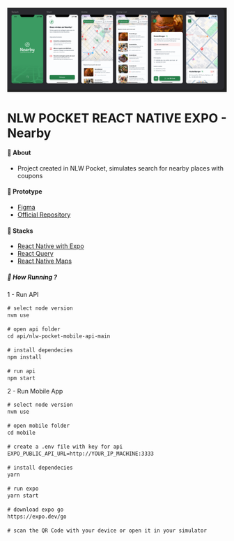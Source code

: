<p align="center">
   <img src=".github/nearbyImg.png" alt="Nearby IMG"/>
</p>

# NLW POCKET REACT NATIVE EXPO - Nearby

#### :postbox: About

- Project created in NLW Pocket, simulates search for nearby places with coupons

#### :pushpin: Prototype

- [Figma](https://www.figma.com/community/file/1448070647757721748)
- [Official Repository](https://github.com/rocketseat-education/nlw-pocket-mobile-rn/tree/bebd88335f7586cde42fecc74b6ef9d5940b5f13)

#### :rocket: Stacks

- [React Native with Expo](https://docs.expo.dev/)
- [React Query](https://tanstack.com/query/latest/docs/framework/react/overview)
- [React Native Maps](https://github.com/react-native-maps/react-native-maps#readme)

##### 🤷 How Running ?

1 - Run API

```
# select node version
nvm use

# open api folder
cd api/nlw-pocket-mobile-api-main

# install dependecies
npm install

# run api
npm start
```

2 - Run Mobile App

```
# select node version
nvm use

# open mobile folder
cd mobile

# create a .env file with key for api
EXPO_PUBLIC_API_URL=http://YOUR_IP_MACHINE:3333

# install dependecies
yarn

# run expo
yarn start

# download expo go
https://expo.dev/go

# scan the QR Code with your device or open it in your simulator
```
